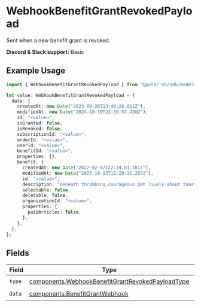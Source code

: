 # WebhookBenefitGrantRevokedPayload

Sent when a new benefit grant is revoked.

**Discord & Slack support:** Basic

## Example Usage

```typescript
import { WebhookBenefitGrantRevokedPayload } from "@polar-sh/sdk/models/components";

let value: WebhookBenefitGrantRevokedPayload = {
  data: {
    createdAt: new Date("2023-08-26T13:48:26.011Z"),
    modifiedAt: new Date("2024-10-19T23:59:57.430Z"),
    id: "<value>",
    isGranted: false,
    isRevoked: false,
    subscriptionId: "<value>",
    orderId: "<value>",
    userId: "<value>",
    benefitId: "<value>",
    properties: {},
    benefit: {
      createdAt: new Date("2022-02-02T22:34:01.781Z"),
      modifiedAt: new Date("2023-10-13T11:20:21.267Z"),
      id: "<value>",
      description: "beneath throbbing courageous gah lively about toaster",
      selectable: false,
      deletable: false,
      organizationId: "<value>",
      properties: {
        paidArticles: false,
      },
    },
  },
};
```

## Fields

| Field                                                                                                                | Type                                                                                                                 | Required                                                                                                             | Description                                                                                                          |
| -------------------------------------------------------------------------------------------------------------------- | -------------------------------------------------------------------------------------------------------------------- | -------------------------------------------------------------------------------------------------------------------- | -------------------------------------------------------------------------------------------------------------------- |
| `type`                                                                                                               | [components.WebhookBenefitGrantRevokedPayloadType](../../models/components/webhookbenefitgrantrevokedpayloadtype.md) | :heavy_check_mark:                                                                                                   | N/A                                                                                                                  |
| `data`                                                                                                               | [components.BenefitGrantWebhook](../../models/components/benefitgrantwebhook.md)                                     | :heavy_check_mark:                                                                                                   | N/A                                                                                                                  |